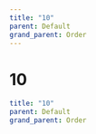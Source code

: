 ```yaml
---
title: "10"
parent: Default
grand_parent: Order
---
```


# 10

```yaml
title: "10"
parent: Default
grand_parent: Order
```
